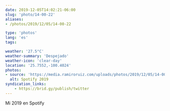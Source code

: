 ```yaml
---
date: 2019-12-05T14:02:21-06:00
slug: 'photo/14-00-22'
aliases:
- /photos/2019/12/05/14-00-22

type: 'photos'
lang: 'es'
tags:

weather: '27.5°C'
weather-summary: 'Despejado'
weather-icon: 'clear-day'
location: '25.7552,-100.4024'
photos:
- source: 'https://media.ramiroruiz.com/uploads/photos/2019/12/05/14-00-22/spotify-2019.jpeg'
  alt: Spotify 2019
syndication_links:
    - https://brid.gy/publish/twitter
---
```

Mi 2019 en Spotify